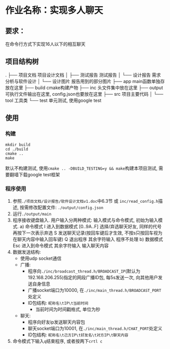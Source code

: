 # 作业名称：实现多人聊天

## 要求：

在命令行方式下实现16人以下的相互聊天

## 项目结构树
.
├── 项目文档                    项目设计文档
│   ├── 测试报告                测试报告
│   └── 设计报告                需求分析与软件设计
│       └── 设计图片            报告用到的部分图片
├── app                        main函数单独存放在这里
├── build                      cmake构建产物
├── inc                        头文件集中放在这里
├── output                     可执行文件输出在这里, config.json也要放在这里
├── src                        项目主要代码
│   └── tool                   工具类
└── test                       单元测试, 使用google test

## 使用

### 构建
```
mkdir build
cd ./build
cmake ..
make
```

默认不构建测试, 使用`cmake .. -DBUILD_TESTING=y && make`构建本项目测试, 需要翻墙下载google test框架

### 程序使用

1. 参照`./项目文档/设计报告/软件设计文档v1.doc`中6.3节 或 `inc/read_config.h`描述, 按需修改配置文件: `./output/config.json`
2. 运行`./output/main`
3. 程序接收键盘输入. 用户输入分两种模式: 输入模式与命令模式, 初始为输入模式. 
    a) 命令模式
        I                   进入到数据模式
        [0..9A..F]          选择/弃选聊天好友, 同样的代号再按下一次表示弃选 
        S                   发送聊天记录(按回车键后才生效, 不按s只按回车视为在聊天内容中输入回车键)
        Q                   退出程序
        其余字符输入         程序不处理
    b) 数据模式
        Esc                 进入到命令模式
        其余字符输入         输入聊天内容
4. 数据发送结构:
    - 使用udp socket通信
    - 广播:
        - 程序向`./inc/broadcast_thread.h/BROADCAST_IP`(默认为192.168.206.255)指定的网段广播ID包, 每5s发送一次, 向其他用户发送自身信息
        - 广播socket端口为10000, 在`./inc/main_thread.h/BROADCAST_PORT`处定义
        - ID包结构: `昵称名\tIP\t当前时间`
            - 当前时间为时间戳格式, 单位为秒
    - 聊天:
        - 程序向好友ip发送聊天内容包
        - 聊天socket端口为10001, 在`./inc/main_thread.h/CHAT_PORT`处定义
        - ID包结构: `昵称名\t己方IP\t好友名\t对方IP\t聊天内容`
5. 命令模式下输入`q`结束程序, 或者按两下`crtl c`

